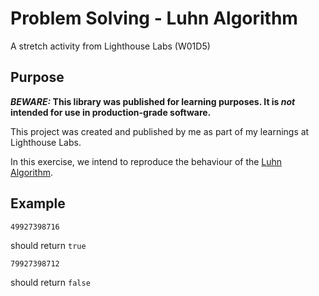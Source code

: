 # Problem Solving - Luhn Algorithm

A stretch activity from Lighthouse Labs (W01D5)

## Purpose

**_BEWARE:_ This library was published for learning purposes. It is _not_ intended for use in production-grade software.**

This project was created and published by me as part of my learnings at Lighthouse Labs.

In this exercise, we intend to reproduce the behaviour of the [Luhn Algorithm](https://en.wikipedia.org/wiki/Luhn_algorithm).

## Example

`49927398716`

should return `true`

`79927398712`

should return `false`